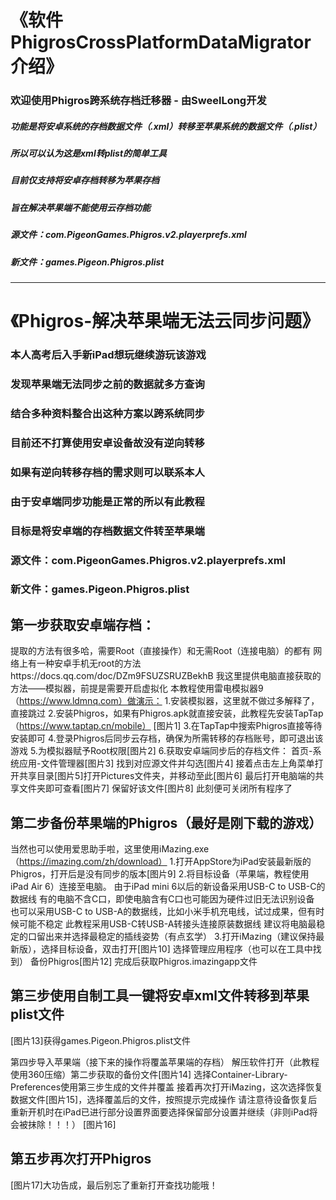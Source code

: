 # 《软件PhigrosCrossPlatformDataMigrator介绍》
### 欢迎使用Phigros跨系统存档迁移器 - 由SweelLong开发
##### 功能是将安卓系统的存档数据文件（*.xml）转移至苹果系统的数据文件（*.plist）
##### 所以可以认为这是xml转plist的简单工具
##### 目前仅支持将安卓存档转移为苹果存档
##### 旨在解决苹果端不能使用云存档功能

##### 源文件：com.PigeonGames.Phigros.v2.playerprefs.xml
##### 新文件：games.Pigeon.Phigros.plist
---

# 《Phigros-解决苹果端无法云同步问题》

### 本人高考后入手新iPad想玩继续游玩该游戏
### 发现苹果端无法同步之前的数据就多方查询
### 结合多种资料整合出这种方案以跨系统同步
### 目前还不打算使用安卓设备故没有逆向转移
### 如果有逆向转移存档的需求则可以联系本人
### 由于安卓端同步功能是正常的所以有此教程
### 目标是将安卓端的存档数据文件转至苹果端
### 源文件：com.PigeonGames.Phigros.v2.playerprefs.xml
### 新文件：games.Pigeon.Phigros.plist

## 第一步获取安卓端存档：
提取的方法有很多哈，需要Root（直接操作）和无需Root（连接电脑）的都有
网络上有一种安卓手机无root的方法https://docs.qq.com/doc/DZm9FSUZSRUZBekhB
我这里提供电脑直接获取的方法——模拟器，前提是需要开启虚拟化
本教程使用雷电模拟器9（https://www.ldmnq.com）做演示：
1.安装模拟器，这里就不做过多解释了，直接跳过
2.安装Phigros，如果有Phigros.apk就直接安装，此教程先安装TapTap（https://www.taptap.cn/mobile）
[图片1]
3.在TapTap中搜索Phigros直接等待安装即可
4.登录Phigros后同步云存档，确保为所需转移的存档账号，即可退出该游戏
5.为模拟器赋予Root权限[图片2]
6.获取安卓端同步后的存档文件：
首页-系统应用-文件管理器[图片3]
找到对应源文件并勾选[图片4]
接着点击左上角菜单打开共享目录[图片5]打开Pictures文件夹，并移动至此[图片6]
最后打开电脑端的共享文件夹即可查看[图片7]
保留好该文件[图片8]
此刻便可关闭所有程序了

## 第二步备份苹果端的Phigros（最好是刚下载的游戏）
当然也可以使用爱思助手啦，这里使用iMazing.exe（https://imazing.com/zh/download）
1.打开AppStore为iPad安装最新版的Phigros，打开后是没有同步的版本[图片9]
2.将目标设备（苹果端，教程使用iPad Air 6）连接至电脑。
由于iPad mini 6以后的新设备采用USB-C to USB-C的数据线
有的电脑不含C口，即使电脑含有C口也可能因为硬件过旧无法识别设备
也可以采用USB-C to USB-A的数据线，比如小米手机充电线，试过成果，但有时候可能不稳定
此教程采用USB-C转USB-A转接头连接原装数据线
建议将电脑最稳定的口留出来并选择最稳定的插线姿势（有点玄学）
3.打开iMazing（建议保持最新版），选择目标设备，双击打开[图片10]
选择管理应用程序（也可以在工具中找到）
备份Phigros[图片12]
完成后获取Phigros.imazingapp文件

## 第三步使用自制工具一键将安卓xml文件转移到苹果plist文件
[图片13]获得games.Pigeon.Phigros.plist文件

第四步导入苹果端（接下来的操作将覆盖苹果端的存档）
解压软件打开（此教程使用360压缩）第二步获取的备份文件[图片14]
选择Container-Library-Preferences使用第三步生成的文件并覆盖
接着再次打开iMazing，这次选择恢复数据文件[图片15]，选择覆盖后的文件，按照提示完成操作
请注意待设备恢复后重新开机时在iPad已进行部分设置界面要选择保留部分设置并继续（非则iPad将会被抹除！！！）
[图片16]

## 第五步再次打开Phigros
[图片17]大功告成，最后别忘了重新打开查找功能哦！
